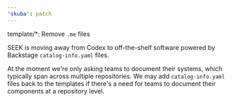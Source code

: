 ```yaml
---
'skuba': patch
---
```


template/\*: Remove `.me` files

SEEK is moving away from Codex to off-the-shelf software powered by Backstage `catalog-info.yaml` files.

At the moment we're only asking teams to document their systems, which typically span across multiple repositories. We may add `catalog-info.yaml` files back to the templates if there's a need for teams to document their components at a repository level.
